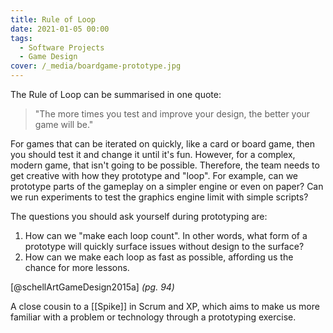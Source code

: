 ```yaml
---
title: Rule of Loop
date: 2021-01-05 00:00
tags:
  - Software Projects
  - Game Design
cover: /_media/boardgame-prototype.jpg
---
```


The Rule of Loop can be summarised in one quote:

> "The more times you test and improve your design, the better your game will be."

For games that can be iterated on quickly, like a card or board game, then you should test it and change it until it's fun. However, for a complex, modern game, that isn't going to be possible. Therefore, the team needs to get creative with how they prototype and "loop". For example, can we prototype parts of the gameplay on a simpler engine or even on paper? Can we run experiments to test the graphics engine limit with simple scripts? 

The questions you should ask yourself during prototyping are:

1. How can we "make each loop count". In other words, what form of a prototype will quickly surface issues without design to the surface?
1. How can we make each loop as fast as possible, affording us the chance for more lessons.

[@schellArtGameDesign2015a] *(pg. 94)*

A close cousin to a [[Spike]] in Scrum and XP, which aims to make us more familiar with a problem or technology through a prototyping exercise.